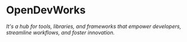 # OpenDevWorks
*It's a hub for tools, libraries, and frameworks that empower developers, streamline workflows, and foster innovation.*
